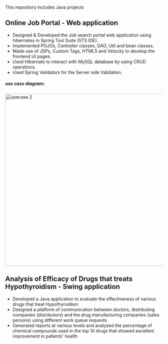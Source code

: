 This repository includes Java projects
## Online Job Portal - Web application
* Designed & Developed the Job search portal web application using hibernates in Spring Tool Suite (STS IDE).
* Implemented POJOs, Controller classes, DAO, Util and bean classes.
* Made use of JSPs, Custom Tags, HTML5 and Velocity to develop the frontend UI pages.
* Used Hibernate to interact with MySQL database by using CRUD operations.
* Used Spring Validators for the Server side Validation.
##### use case diagram:
<img width="550" height="550" alt="usecase 2" src="https://user-images.githubusercontent.com/25045759/27305825-46cef1f4-5511-11e7-8fa9-9d406e95792b.png">

## Analysis of Efficacy of Drugs that treats Hypothyroidism - Swing application

* Developed a Java application to evaluate the effectiveness of various drugs that treat Hypothyroidism
* Designed a platform of communication between doctors, distributing companies
(distributors) and the drug manufacturing companies (sales persons) using different work queue requests
* Generated reports at various levels and  analyzed the percentage of chemical compounds used in the top 10 drugs that showed excellent improvement in patients’ health 
